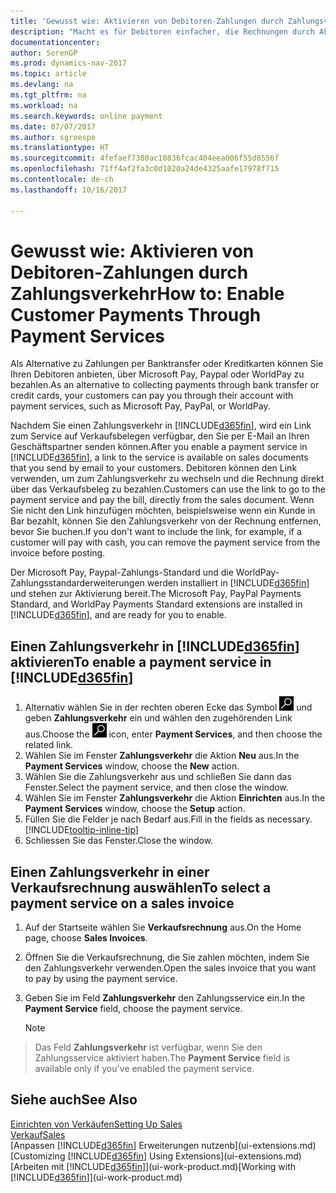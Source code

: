 ```yaml
---
title: 'Gewusst wie: Aktivieren von Debitoren-Zahlungen durch Zahlungsverkehr'
description: "Macht es für Debitoren einfacher, die Rechnungen durch Aktivierung des Zahlungsverkehrs zu bezahlen."
documentationcenter: 
author: SorenGP
ms.prod: dynamics-nav-2017
ms.topic: article
ms.devlang: na
ms.tgt_pltfrm: na
ms.workload: na
ms.search.keywords: online payment
ms.date: 07/07/2017
ms.author: sgroespe
ms.translationtype: HT
ms.sourcegitcommit: 4fefaef7380ac10836fcac404eea006f55d8556f
ms.openlocfilehash: 71ff4af2fa3c0d1020a24de4325aafe17978f715
ms.contentlocale: de-ch
ms.lasthandoff: 10/16/2017

---
```

# <a name="how-to-enable-customer-payments-through-payment-services"></a><span data-ttu-id="7dd96-103">Gewusst wie: Aktivieren von Debitoren-Zahlungen durch Zahlungsverkehr</span><span class="sxs-lookup"><span data-stu-id="7dd96-103">How to: Enable Customer Payments Through Payment Services</span></span>
<span data-ttu-id="7dd96-104">Als Alternative zu Zahlungen per Banktransfer oder Kreditkarten können Sie Ihren Debitoren anbieten, über Microsoft Pay, Paypal oder WorldPay zu bezahlen.</span><span class="sxs-lookup"><span data-stu-id="7dd96-104">As an alternative to collecting payments through bank transfer or credit cards, your customers can pay you through their account with payment services, such as Microsoft Pay, PayPal, or WorldPay.</span></span>  

<span data-ttu-id="7dd96-105">Nachdem Sie einen Zahlungsverkehr in [!INCLUDE[d365fin](includes/d365fin_md.md)], wird ein Link zum Service auf Verkaufsbelegen verfügbar, den Sie per E-Mail an Ihren Geschäftspartner senden können.</span><span class="sxs-lookup"><span data-stu-id="7dd96-105">After you enable a payment service in [!INCLUDE[d365fin](includes/d365fin_md.md)], a link to the service is available on sales documents that you send by email to your customers.</span></span> <span data-ttu-id="7dd96-106">Debitoren können den Link verwenden, um zum Zahlungsverkehr zu wechseln und die Rechnung direkt über das Verkaufsbeleg zu bezahlen.</span><span class="sxs-lookup"><span data-stu-id="7dd96-106">Customers can use the link to go to the payment service and pay the bill, directly from the sales document.</span></span> <span data-ttu-id="7dd96-107">Wenn Sie nicht den Link hinzufügen möchten, beispielsweise wenn ein Kunde in Bar bezahlt, können Sie den Zahlungsverkehr von der Rechnung entfernen, bevor Sie buchen.</span><span class="sxs-lookup"><span data-stu-id="7dd96-107">If you don't want to include the link, for example, if a customer will pay with cash, you can remove the payment service from the invoice before posting.</span></span>  

<span data-ttu-id="7dd96-108">Der Microsoft Pay, Paypal-Zahlungs-Standard und die WorldPay-Zahlungsstandarderweiterungen werden installiert in [!INCLUDE[d365fin](includes/d365fin_md.md)] und stehen zur Aktivierung bereit.</span><span class="sxs-lookup"><span data-stu-id="7dd96-108">The Microsoft Pay, PayPal Payments Standard, and WorldPay Payments Standard extensions are installed in [!INCLUDE[d365fin](includes/d365fin_md.md)], and are ready for you to enable.</span></span>  

## <a name="to-enable-a-payment-service-in-included365finincludesd365finmdmd"></a><span data-ttu-id="7dd96-109">Einen Zahlungsverkehr in [!INCLUDE[d365fin](includes/d365fin_md.md)] aktivieren</span><span class="sxs-lookup"><span data-stu-id="7dd96-109">To enable a payment service in [!INCLUDE[d365fin](includes/d365fin_md.md)]</span></span>
1. <span data-ttu-id="7dd96-110">Alternativ wählen Sie in der rechten oberen Ecke das Symbol ![Nach Seite oder Bericht suchen](media/ui-search/search_small.png "Nach Seite oder Bericht suchen") und geben **Zahlungsverkehr** ein und wählen den zugehörenden Link aus.</span><span class="sxs-lookup"><span data-stu-id="7dd96-110">Choose the ![Search for Page or Report](media/ui-search/search_small.png "Search for Page or Report icon") icon, enter **Payment Services**, and then choose the related link.</span></span>  
2. <span data-ttu-id="7dd96-111">Wählen Sie im Fenster **Zahlungsverkehr** die Aktion **Neu** aus.</span><span class="sxs-lookup"><span data-stu-id="7dd96-111">In the **Payment Services** window, choose the **New** action.</span></span>  
3. <span data-ttu-id="7dd96-112">Wählen Sie die Zahlungsverkehr aus und schließen Sie dann das Fenster.</span><span class="sxs-lookup"><span data-stu-id="7dd96-112">Select the payment service, and then close the window.</span></span>  
4. <span data-ttu-id="7dd96-113">Wählen Sie im Fenster **Zahlungsverkehr** die Aktion **Einrichten** aus.</span><span class="sxs-lookup"><span data-stu-id="7dd96-113">In the **Payment Services** window, choose the **Setup** action.</span></span>  
5. <span data-ttu-id="7dd96-114">Füllen Sie die Felder je nach Bedarf aus.</span><span class="sxs-lookup"><span data-stu-id="7dd96-114">Fill in the fields as necessary.</span></span> [!INCLUDE[tooltip-inline-tip](includes/tooltip-inline-tip_md.md)]  
6. <span data-ttu-id="7dd96-115">Schliessen Sie das Fenster.</span><span class="sxs-lookup"><span data-stu-id="7dd96-115">Close the window.</span></span>  

## <a name="to-select-a-payment-service-on-a-sales-invoice"></a><span data-ttu-id="7dd96-116">Einen Zahlungsverkehr in einer Verkaufsrechnung auswählen</span><span class="sxs-lookup"><span data-stu-id="7dd96-116">To select a payment service on a sales invoice</span></span>
1. <span data-ttu-id="7dd96-117">Auf der Startseite wählen Sie **Verkaufsrechnung** aus.</span><span class="sxs-lookup"><span data-stu-id="7dd96-117">On the Home page, choose **Sales Invoices**.</span></span>  
2. <span data-ttu-id="7dd96-118">Öffnen Sie die Verkaufsrechnung, die Sie zahlen möchten, indem Sie den Zahlungsverkehr verwenden.</span><span class="sxs-lookup"><span data-stu-id="7dd96-118">Open the sales invoice that you want to pay by using the payment service.</span></span>  
3. <span data-ttu-id="7dd96-119">Geben Sie im Feld **Zahlungsverkehr** den Zahlungsservice ein.</span><span class="sxs-lookup"><span data-stu-id="7dd96-119">In the **Payment Service** field, choose the payment service.</span></span>  

    > [!NOTE]  
>   <span data-ttu-id="7dd96-120">Das Feld **Zahlungsverkehr** ist verfügbar, wenn Sie den Zahlungsservice aktiviert haben.</span><span class="sxs-lookup"><span data-stu-id="7dd96-120">The **Payment Service** field is available only if you've enabled the payment service.</span></span>  

## <a name="see-also"></a><span data-ttu-id="7dd96-121">Siehe auch</span><span class="sxs-lookup"><span data-stu-id="7dd96-121">See Also</span></span>  
[<span data-ttu-id="7dd96-122">Einrichten von Verkäufen</span><span class="sxs-lookup"><span data-stu-id="7dd96-122">Setting Up Sales</span></span>](sales-setup-sales.md)  
[<span data-ttu-id="7dd96-123">Verkauf</span><span class="sxs-lookup"><span data-stu-id="7dd96-123">Sales</span></span>](sales-manage-sales.md)  
<span data-ttu-id="7dd96-124">[Anpassen [!INCLUDE[d365fin](includes/d365fin_md.md)] Erweiterungen nutzenb](ui-extensions.md)</span><span class="sxs-lookup"><span data-stu-id="7dd96-124">[Customizing [!INCLUDE[d365fin](includes/d365fin_md.md)] Using Extensions](ui-extensions.md)</span></span>  
<span data-ttu-id="7dd96-125">[Arbeiten mit [!INCLUDE[d365fin](includes/d365fin_md.md)]](ui-work-product.md)</span><span class="sxs-lookup"><span data-stu-id="7dd96-125">[Working with [!INCLUDE[d365fin](includes/d365fin_md.md)]](ui-work-product.md)</span></span>  

